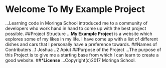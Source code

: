 # **Welcome To My Example Project**
...Learning code in Moringa School introduced me to a community of developers who work hand in hand to come up with the best project possible.
##Project Structure
...**My Example Project** is a website which explores some of my likes in my life. I have come up with a list of different dishes and cars that I personally have a preference towards.
##Names of Contributers
..1 Joshua
..2 Apiut
##Purpose of the Project
...The purpose of this Project is to give me a starting base from which I can learn to create a good website.
 ##***License**
 ...Copyright(c)2017 Moringa School.
